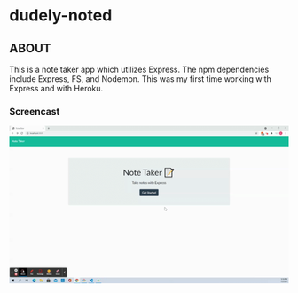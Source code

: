 # dudely-noted

## ABOUT

This is a note taker app which utilizes Express. The npm dependencies include Express, FS, and Nodemon. This was my first time working with Express and with Heroku.

### Screencast

![screencast](dude.gif)